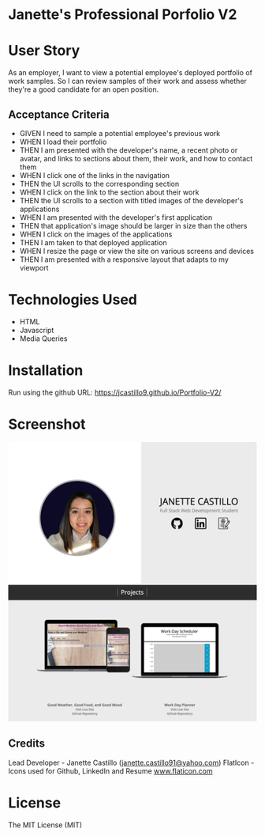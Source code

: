 
# Janette's Professional Porfolio V2

# User Story

As an employer, I want to view a potential employee's deployed portfolio of work samples. So I can review samples of their work and assess whether they're a good candidate for an open position.


## Acceptance Criteria

* GIVEN I need to sample a potential employee's previous work
* WHEN I load their portfolio
* THEN I am presented with the developer's name, a recent photo or avatar, and links to sections about them, their work, and how to contact them
* WHEN I click one of the links in the navigation
* THEN the UI scrolls to the corresponding section
* WHEN I click on the link to the section about their work
* THEN the UI scrolls to a section with titled images of the developer's applications
* WHEN I am presented with the developer's first application
* THEN that application's image should be larger in size than the others
* WHEN I click on the images of the applications
* THEN I am taken to that deployed application
* WHEN I resize the page or view the site on various screens and devices
* THEN I am presented with a responsive layout that adapts to my viewport

# Technologies Used
* HTML
* Javascript
* Media Queries

# Installation
Run using the github URL: https://jcastillo9.github.io/Portfolio-V2/

# Screenshot
<img src="/images/portfolio_landingpage.png"/>
<img src="/images/portfolio_projectspage.png"/>

## Credits
 
Lead Developer - Janette Castillo (janette.castillo91@yahoo.com)
FlatIcon - Icons used for Github, LinkedIn and Resume www.flaticon.com

# License
 
The MIT License (MIT)

